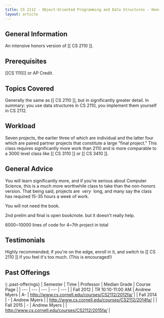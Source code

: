 ```yaml
---
title: CS 2112 - Object-Oriented Programming and Data Structures - Honors
layout: article
---
```


## General Information

An intensive honors version of [[ CS 2110 ]].

## Prerequisites

[[CS 1110]] or AP Credit.

## Topics Covered

Generally the same as [[ CS 2110 ]], but in significantly greater detail. In summary: you use data structures in CS 2110, you implement them yourself in CS 2112.

## Workload

Seven projects, the earlier three of which are individual and the latter four which are paired partner projects that constitute a large "final project." This class requires significantly more work than 2110 and is more comparable to a 3000 level class like [[ CS 3110 ]] or [[ CS 3410 ]].

## General Advice

You will learn significantly more, and if you're serious about Computer Science, this is a much more worthwhile class to take than the non-honors version. That being said, projects are  _very_  long, and many say the class has required 15-35 hours a week of work.

You will not need the book.

2nd prelim and final is open book/note. but it doesn't really help.

6000~10000 lines of code for 4~7th project in total

## Testimonials

Highly recommended; if you're on the edge, enroll in it, and switch to [[ CS 2110 ]] if you feel it's too much. (This is encouraged!)

## Past Offerings

{:.past-offerings}
| Semester | Time | Professor | Median Grade | Course Page |
| --- | --- | --- | --- | --- |
| Fall 2012 | TR 10:10-11:00 AM | Andrew Myers | A- | http://www.cs.cornell.edu/courses/CS2112/2012fa/ |
| Fall 2014 | - | Andrew Myers |  | http://www.cs.cornell.edu/courses/CS2112/2014fa/ |
| Fall 2015 | - | Andrew Myers |  | http://www.cs.cornell.edu/courses/CS2112/2015fa/ |
